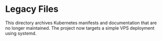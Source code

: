 # Legacy Files

This directory archives Kubernetes manifests and documentation that are no longer maintained. The project now targets a simple VPS deployment using systemd.
